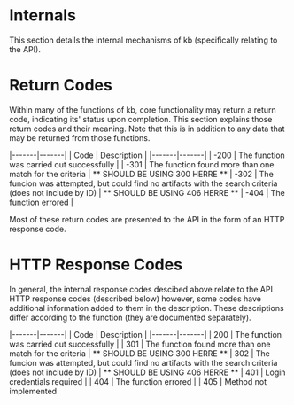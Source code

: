 # Internals #

This section details the internal mechanisms of kb (specifically relating to the API).

# Return Codes #

Within many of the functions of kb, core functionality may return a return code, indicating its' status upon completion.
This section explains those return codes and their meaning. Note that this is in addition to any data that may be returned from those functions.

|-------|-------|
| Code | Description |
|-------|-------|
| -200 | The function was carried out successfully |
| -301 | The function found more than one match for the criteria |    ** SHOULD BE USING 300 HERRE **
| -302 | The funcion was attempted, but could find no artifacts with the search criteria (does not include by ID) | ** SHOULD BE USING 406 HERRE **
| -404 | The function errored |


Most of these return codes are presented to the API in the form of an HTTP response code.


# HTTP Response Codes #

In general, the internal response codes descibed above relate to the API HTTP response codes (described below) however, some codes have additional information added to them in the description. These descriptions differ according to the function (they are documented separately).

|-------|-------|
| Code | Description |
|-------|-------|
| 200 | The function was carried out successfully |
| 301 | The function found more than one match for the criteria |   ** SHOULD BE USING 300 HERRE **
| 302 | The funcion was attempted, but could find no artifacts with the search criteria (does not include by ID) | ** SHOULD BE USING 406 HERRE **
| 401 | Login credentials required |
| 404 | The function errored |
| 405 | Method not implemented
